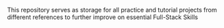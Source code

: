 This repository serves as storage for all practice and tutorial projects from different references to further improve on essential Full-Stack Skills
